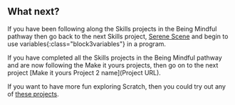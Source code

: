 ## What next?

If you have been following along the Skills projects in the Being Mindful pathway then go back to the next Skills project, [Serene Scene](https://learning-admin.raspberrypi.org/en/projects/serene-scene) and begin to use variables{:class="block3variables"} in a program.

If you have completed all the Skills projects in the Being Mindful pathway and are now following the Make it yours projects, then go on to the next project [Make it yours Project 2 name](Project URL). 

If you want to have more fun exploring Scratch, then you could try out any of [these projects](https://projects.raspberrypi.org/en/projects?software%5B%5D=scratch).
